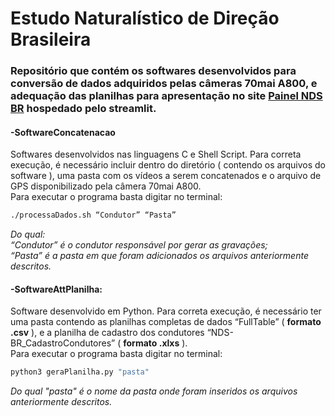 # Estudo Naturalístico de Direção Brasileira


### Repositório que contém os softwares desenvolvidos para conversão de dados adquiridos pelas câmeras 70mai A800, e adequação das planilhas para apresentação no site [Painel NDS BR](https://painelndsbr.streamlit.app/) hospedado pelo streamlit.


#### -SoftwareConcatenacao

Softwares desenvolvidos nas linguagens C e Shell Script. Para correta execução, é necessário incluir dentro do diretório ( contendo os arquivos do software ), uma pasta com os vídeos a serem concatenados  e o arquivo de GPS disponibilizado pela câmera 70mai A800.  
Para executar o programa basta digitar no terminal:  
~~~Bash
./processaDados.sh “Condutor” “Pasta”
~~~
_Do qual:   
“Condutor” é o condutor responsável por gerar as gravações;   
“Pasta” é a pasta em que foram adicionados os arquivos anteriormente descritos._

#### -SoftwareAttPlanilha:

Software desenvolvido em Python. Para correta execução, é necessário ter uma pasta contendo as planilhas completas de dados “FullTable” ( **formato .csv** ), e a planilha de cadastro dos condutores “NDS-BR_CadastroCondutores” ( **formato .xlxs** ).  
Para executar o programa basta digitar no terminal:  
~~~python
python3 geraPlanilha.py "pasta"
~~~
_Do qual "pasta" é o nome da pasta onde foram inseridos os arquivos anteriormente descritos._


